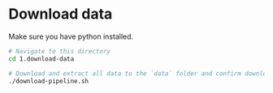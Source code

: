 # Download data

Make sure you have python installed.

```bash
# Navigate to this directory
cd 1.download-data

# Download and extract all data to the `data` folder and confirm download integrity
./download-pipeline.sh
```
